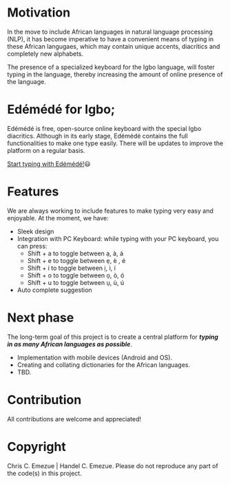 # Motivation  
In the move to include African languages in natural language processing (NLP), it has become imperative to have a convenient means of typing in these African langugaes, which may contain unique accents, diacritics and completely new alphabets.

The presence of a specialized keyboard for the Igbo language, will foster typing in the language, thereby increasing the amount of online presence of the language.
# Ed&#233;m&#233;d&#233; for Igbo;
Ed&#233;m&#233;d&#233; is free, open-source online keyboard with the special Igbo diacritics.
Although in its early stage, Ed&#233;m&#233;d&#233; contains the full functionalities to make one type easily. There will be updates to improve the platform on a regular basis.

[Start typing with Ed&#233;m&#233;d&#233;!](https://chrisemezue.github.io/edemede.github.io/):smiley:
# Features
We are always working to include features to make typing very easy and enjoyable. At the moment, we have:
* Sleek design
* Integration with PC Keyboard: while typing with your PC keyboard, you can press:
    * Shift + a to toggle between &#7841;, &#224;, &#225;
    * Shift + e to toggle between &#7865;, &#232; , &#233;
    * Shift + i to toggle between &#7883;, &#236;, &#237;
    * Shift + o to toggle between &#7885;, &#242;, &#243;
    * Shift + u to toggle between &#7909;, &#249;, &#250;
* Auto complete suggestion

# Next phase
The long-term goal of this project is to create a central platform for ***typing in as many African languages as possible***.
* Implementation with mobile devices (Android and OS).
* Creating and collating dictionaries for the African languages.
* TBD.

# Contribution
All contributions are welcome and appreciated!

# Copyright
Chris C. Emezue | Handel C. Emezue.
Please do not reproduce any part of the code(s) in this project.

